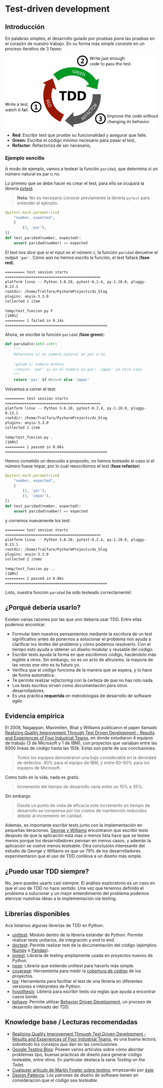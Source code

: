 
# Test-driven development 

## Introducción

En palabras simples, el desarrollo guiado por pruebas pone las pruebas
en el corazón de nuestro trabajo. En su forma más simple consiste en un
proceso iterativo de 3 fases:

<img src="../images/tdd.webp" alt="tdd">

  - **Red**: Escribir test que pruebe su funcionalidad y asegurar que falle.
  - **Green**: Escribe el código mínimo necesario para pasar el test,
  - **Refactor**: Refactoriza de ser necesario,


### Ejemplo sencillo

A modo de ejemplo, vamos a testear la función `paridad`, que determina
si un número natural es par o no.

Lo primero que se debe hacer es crear el test, para ello se ocupará la
librería [pytest](https://docs.pytest.org/en/6.2.x/).

> **Nota**: No es necesario conocer previamente la librería `pytest`
> para entender el ejemplo.

``` python
@pytest.mark.parametrize(
    "number, expected",
    [
        (2, 'par'),
])
def test_paridad(number, expected):
    assert paridad(number) == expected
```



El test nos dice que si el input es el número `2`, la función `paridad`
devuelve el output `'par'`. Cómo aún no hemos escrito la función, el
test fallará (**fase red**).

    ========= test session starts ============================================ 
    platform linux -- Python 3.8.10, pytest-6.2.4, py-1.10.0, pluggy-0.13.1
    rootdir: /home/fralfaro/PycharmProjects/ds_blog
    plugins: anyio-3.3.0
    collected 1 item                                                                                                                                                                          
    
    temp/test_funcion.py F                                              [100%]
    ========= 1 failed in 0.14s  ===============================================



Ahora, se escribe la función `paridad` (**fase green**):

``` python
def paridad(n:int)->str:
    """
    Determina si un numero natural es par o no.
    
    :param n: numero entero
    :return: 'par' si es el numero es par; 'impar' en otro caso
    """
    return 'par' if n%2==0 else 'impar'
```

Volvemos a correr el test:

    ========= test session starts ============================================ 
    platform linux -- Python 3.8.10, pytest-6.2.4, py-1.10.0, pluggy-0.13.1
    rootdir: /home/fralfaro/PycharmProjects/ds_blog
    plugins: anyio-3.3.0
    collected 1 item                                                                                                                                                                          
    
    temp/test_funcion.py .                                              [100%]
    ========= 1 passed in 0.06s  ===============================================



Hemos cometido un descuido a proposito, no hemos testeado el caso si el
número fuese impar, por lo cual reescribimos el test (**fase refactor**)

``` python
@pytest.mark.parametrize(
    "number, expected",
    [
        (2, 'par'),
        (3, 'impar'),
])
def test_paridad(number, expected):
    assert paridad(number) == expected
```



y corremos nuevamente los test:

    ========= test session starts ============================================ 
    platform linux -- Python 3.8.10, pytest-6.2.4, py-1.10.0, pluggy-0.13.1
    rootdir: /home/fralfaro/PycharmProjects/ds_blog
    plugins: anyio-3.3.0
    collected 2 items                                                                                                                                                                          
    
    temp/test_funcion.py ..                                              [100%]
    ========= 2 passed in 0.06s  ===============================================

Listo, nuestra función `paridad` ha sido testeado correctamente\!.



## ¿Porqué debería usarlo?

Existen varias razones por las que uno debería usar TDD. Entre ellas
podemos encontrar:

  - Formular bien nuestros pensamientos mediante la escritura de un test
    significativo antes de ponernos a solucionar el problema nos ayuda a
    clarificar los límites del problema y cómo podemos resolverlo. Con
    el tiempo esto ayuda a obtener un diseño modular y reusable del
    código.
  - Escribir tests ayuda la forma en que escribimos código, haciéndolo
    más legible a otros. Sin embargo, no es un acto de altruismo, la
    mayoría de las veces ese otro es tu futuro yo.
  - Verifica que el código funciona de la manera que se espera, y lo
    hace de forma automática.
  - Te permite realizar *refactoring* con la certeza de que no has roto
    nada.
  - Los tests escritos sirven como documentación para otros
    desarrolladores.
  - Es una práctica **requerida** en metodologías de desarrollo de
    software *agile*.



## Evidencia empírica

El 2008, Nagappan, Maximilien, Bhat y Williams publicaron el paper
llamado [Realizing Quality Improvement Through Test Driven Development -
Results and Experiences of Four Industrial
Teams](https://www.microsoft.com/en-us/research/wp-content/uploads/2009/10/Realizing-Quality-Improvement-Through-Test-Driven-Development-Results-and-Experiences-of-Four-Industrial-Teams-nagappan_tdd.pdf),
en donde estudiaron 4 equipos de trabajo (3 de Microsoft y 1 de IBM),
con proyectos que variaban entre las 6000 lineas de código hasta las
155k. Estas son parte de sus conclusiones:

> Todos los equipos demostraron una baja considerable en la densidad de
> defectos: 40% para el equipo de IBM, y entre 60-90% para los equipos
> de Microsoft.



Como todo en la vida, nada es gratis:

> Incremento del tiempo de desarrollo varía entre un 15% a 35%.



Sin embargo

> Desde un punto de vista de eficacia este incremento en tiempo de
> desarrollo se compensa por los costos de mantención reducidos debido
> al incremento en calidad.


Además, es importante escribir tests junto con la implementación en
pequeñas iteraciones. [George y
Williams](https://collaboration.csc.ncsu.edu/laurie/Papers/TDDpaperv8.pdf)
encontraron que escribir tests después de que la aplicación está mas o
menos lista hace que se testee menos porque los desarrolladores piensan
en menos casos, y además la aplicación se vuelve menos testeable. Otra
conclusión interesante del estudio de George y Williams es que un 79% de
los desarrolladores experimentaron que el uso de TDD conlleva a un
diseño más simple.

## ¿Puedo usar TDD siempre?

No, pero puedes usarlo casi siempre. El análisis exploratorio es un caso
en que el uso de TDD no hace sentido. Una vez que tenemos definido el
problema a solucionar y un mejor entendimiento del problema podemos
aterrizar nuestras ideas a la implementación vía testing.

## Librerías disponibles

Acá listamos algunas librerías de TDD en Python:

  - [unittest](https://docs.python.org/3/library/unittest.html): Módulo
    dentro de la librería estándar de Python. Permite realizar tests
    unitarios, de integración y end to end.
  - [doctest](https://docs.python.org/3/library/doctest.html): Permite
    realizar test de la documentación del código (ejemplos:
    [Numpy](http://www.numpy.org/) o
    [Pandas](https://pandas.pydata.org/)).
  - [pytest](https://docs.pytest.org/en/latest/): Librería de testing
    ampliamente usada en proyectos nuevos de Python.
  - [nose](https://nose.readthedocs.io/en/latest/): Librería que
    extiende unittest para hacerlo más simple.
  - [coverage](https://coverage.readthedocs.io/en/v4.5.x/): Herramienta
    para medir la [cobertura de
    código](https://es.wikipedia.org/wiki/Cobertura_de_c%C3%B3digo) de
    los proyectos.
  - [tox](https://tox.readthedocs.io/en/latest/): Herramienta para
    facilitar el test de una librería en diferentes versiones e
    intérpretes de Python.
  - [hypothesis](https://hypothesis.readthedocs.io/en/latest/): Librería
    para escribir tests vía reglas que ayuda a encontrar casos borde.
  - [behave](https://behave.readthedocs.io/en/latest/): Permite utilizar
    [Behavior Driven
    Development](https://es.wikipedia.org/wiki/Desarrollo_guiado_por_comportamiento),
    un proceso de desarrollo derivado del TDD.


## Knowledge base / Lecturas recomendadas

  - [Realizing Quality Improvement Through Test Driven Development -
    Results and Experiences of Four Industrial
    Teams](https://www.microsoft.com/en-us/research/wp-content/uploads/2009/10/Realizing-Quality-Improvement-Through-Test-Driven-Development-Results-and-Experiences-of-Four-Industrial-Teams-nagappan_tdd.pdf),
    es una buena lectura, sobretodo los consejos que dan en las
    conclusiones.
  - [Google Testing Blog](https://testing.googleblog.com/): Poseen
    varios artículos sobre cómo abordar problemas tipo, buenas prácticas
    de diseño para generar código testeable, entre otros. En particular
    destaca la serie *Testing on the Toilet*.
  - [Cualquier artículo de Martin Fowler sobre
    testing](https://martinfowler.com/tags/testing.html), empezando por
    [éste](https://martinfowler.com/articles/practical-test-pyramid.html)
  - [Design Patterns](https://sourcemaking.com/design_patterns): Los
    patrones de diseño de software tienen en consideración que el código
    sea *testeable*.


